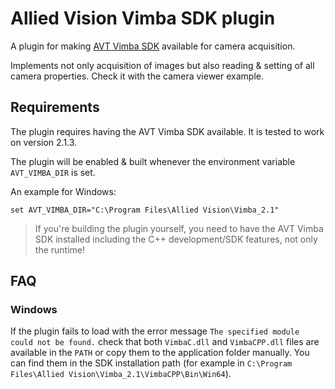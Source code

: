 # Allied Vision Vimba SDK plugin

A plugin for making [AVT Vimba SDK](https://www.alliedvision.com) available for camera acquisition.

Implements not only acquisition of images but also reading & setting of all camera properties. Check
it with the camera viewer example.

## Requirements

The plugin requires having the AVT Vimba SDK available. It is tested to work on version 2.1.3.

The plugin will be enabled & built whenever the environment variable `AVT_VIMBA_DIR` is set.

An example for Windows:

```
set AVT_VIMBA_DIR="C:\Program Files\Allied Vision\Vimba_2.1"
```

> If you're building the plugin yourself, you need to have the AVT Vimba SDK installed including
the C++ development/SDK features, not only the runtime!

## FAQ

### Windows

If the plugin fails to load with the error message `The specified module could not be found.` check
that both `VimbaC.dll` and `VimbaCPP.dll` files are available in the `PATH` or copy them to the
application folder manually. You can find them in the SDK installation path (for example in
`C:\Program Files\Allied Vision\Vimba_2.1\VimbaCPP\Bin\Win64`).
